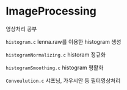 # ImageProcessing
영상처리 공부

`histogram.c` lenna.raw를 이용한 histogram 생성

`histogramNormalizing.c` historam 정규화

`histogramSmoothing.c` histogram 평활화

`Convoulution.c` 샤프닝, 가우시안 등 필터영상처리
